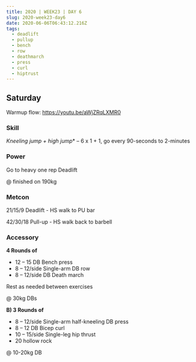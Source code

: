 ```yaml
---
title: 2020 | WEEK23 | DAY 6
slug: 2020-week23-day6
date: 2020-06-06T06:43:12.216Z
tags:
  - deadlift
  - pullup
  - bench
  - row
  - deathmarch
  - press
  - curl
  - hiptrust
---
```

## Saturday

Warmup flow: <https://youtu.be/aWjZRqLXMR0>

### Skill

**Kneeling jump* + high jump** – 6 x 1 + 1, go every 90-seconds to 2-minutes

### Power

Go to heavy one rep Deadlift

@ finished on 190kg

### Metcon

21/15/9 Deadlift - HS walk to PU bar

42/30/18 Pull-up - HS walk back to barbell

### Accessory

**4 Rounds of**

* 12 – 15 DB Bench press
* 8 – 12/side Single-arm DB row
* 8 – 12/side DB Death march

Rest as needed between exercises

@ 30kg DBs

**B) 3 Rounds of**

* 8 – 12/side Single-arm half-kneeling DB press
* 8 – 12 DB Bicep curl
* 10 – 15/side Single-leg hip thrust
* 20 hollow rock

@ 10-20kg DB
